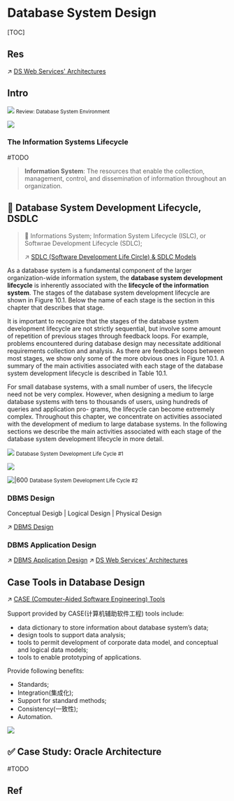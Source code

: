 # Database System Design

[TOC]



## Res
↗ [DS Web Services' Architectures](../Web%20&%20DBMS/DS%20Web%20Services'%20Architectures.md)



## Intro
![](../../../../Assets/Pics/Screenshot%202023-03-06%20at%204.44.56%20PM.png)
<small>Review: Database System Environment</small>

![](../../../../Assets/Pics/Pasted%20image%2020240228232522.png)


### The Information Systems Lifecycle
#TODO 

> **Information System**: The resources that enable the collection, management, control, and dissemination of information throughout an organization.



## 🔄 Database System Development Lifecycle, DSDLC

> 🔗 
> Informations System;
> Information System Lifecycle (ISLC), or Softwrae Development Lifecycle (SDLC);
> 
> ↗ [SDLC (Software Development Life Circle) & SDLC Models](../../../Software%20Engineering/Dev%20Pattern/🔄%20SDLC%20(Software%20Development%20Life%20Circle)%20&%20SDLC%20Models/SDLC%20(Software%20Development%20Life%20Circle)%20&%20SDLC%20Models.md)

As a database system is a fundamental component of the larger organization-wide information system, the **database system development lifecycle** is inherently associated with the **lifecycle of the information system**. The stages of the database system development lifecycle are shown in Figure 10.1. Below the name of each stage is the section in this chapter that describes that stage.

It is important to recognize that the stages of the database system development lifecycle are not strictly sequential, but involve some amount of repetition of previous stages through feedback loops. For example, problems encountered during database design may necessitate additional requirements collection and analysis. As there are feedback loops between most stages, we show only some of the more obvious ones in Figure 10.1. A summary of the main activities associated with each stage of the database system development lifecycle is described in Table 10.1.

For small database systems, with a small number of users, the lifecycle need not be very complex. However, when designing a medium to large database systems with tens to thousands of users, using hundreds of queries and application pro- grams, the lifecycle can become extremely complex. Throughout this chapter, we concentrate on activities associated with the development of medium to large database systems. In the following sections we describe the main activities associated with each stage of the database system development lifecycle in more detail.


![](../../../../Assets/Pics/Screenshot%202023-06-16%20at%204.09.18%20PM.png)
<small>Database System Development Life Cycle #1 </small>

![](../../../../Assets/Pics/Screenshot%202023-06-16%20at%204.05.58%20PM.png)


![|600](../../../../Assets/Pics/Screenshot%202023-03-06%20at%203.02.57%20PM.png)
<small>Database System Development Life Cycle #2</small>



### DBMS Design
Conceptual Desigb | Logical Design | Physical Design

↗ [DBMS Design](📌%20DBMS%20Design/DBMS%20Design.md)


### DBMS Application Design
↗ [DBMS Application Design](Database%20Application%20Design/DBMS%20Application%20Design.md)
↗ [DS Web Services' Architectures](../Web%20&%20DBMS/DS%20Web%20Services'%20Architectures.md)



## Case Tools in Database Design
↗ [CASE (Computer-Aided Software Engineering) Tools](../../../Software%20Engineering/CASE%20(Computer-Aided%20Software%20Engineering)%20Tools/CASE%20(Computer-Aided%20Software%20Engineering)%20Tools.md)

Support provided by CASE(计算机辅助软件工程) tools include:
- data dictionary to store information about database system’s data;
- design tools to support data analysis;
- tools to permit development of corporate data model, and conceptual and logical data models;
- tools to enable prototyping of applications.

Provide following benefits: 
* Standards;
* Integration(集成化);  
* Support for standard methods;
* Consistency(一致性);  
* Automation.

![](../../../../Assets/Pics/Screenshot%202023-04-22%20at%203.51.09%20PM.png)



## ✅ Case Study: Oracle Architecture
#TODO 



## Ref
